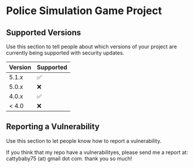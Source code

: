 # Police Simulation Game Project

## Supported Versions

Use this section to tell people about which versions of your project are currently being supported with security updates.

| Version | Supported          |
| ------- | ------------------ |
| 5.1.x   | :white_check_mark: |
| 5.0.x   | :x:                |
| 4.0.x   | :white_check_mark: |
| < 4.0   | :x:                |

## Reporting a Vulnerability

Use this section to let people know how to report a vulnerability.

If you think that my repo have a vulnerabilityes, please send me a report at: cattybaby75 (at) gmail dot com.  thank you so much! 
